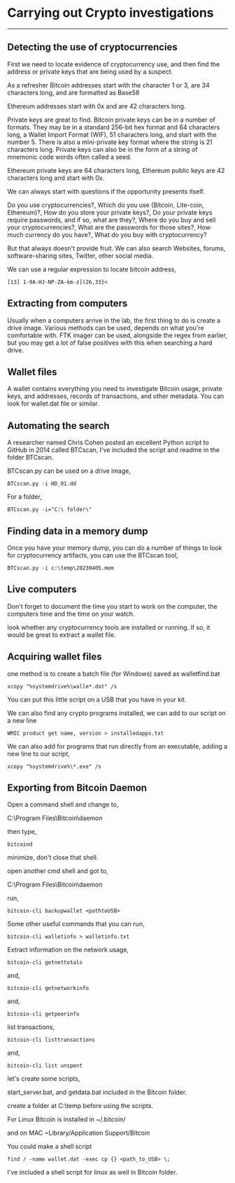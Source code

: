# Carrying out Crypto investigations

----

## Detecting the use of cryptocurrencies 

First we need to locate evidence of cryptocurrency use, and then find the address or private keys that are being used by a suspect. 

As a refresher Bitcoin addresses start with the character 1 or 3, are 34 characters long, and are formatted as Base58

Ethereum addresses start with 0x and are 42 characters long.

Private keys are great to find. Bitcoin private keys can be in a number of formats. They may be in a standard 256-bit hex format and 64 characters long, a Wallet Import Format (WIF), 51 characters long, and start with the number 5. There is also a mini-private key format where the string is 21 characters long. Private keys can also be in the form of a string of mnemonic code words often called a seed.

Ethereum private keys are 64 characters long, Ethereum public keys are 42 characters long and start with 0x.

We can always start with questions if the opportunity presents itself. 

Do you use cryptocurrencies?, Which do you use (Bitcoin, Lite-coin, Ethereum)?, How do you store your private keys?, Do your private keys require passwords, and if so, what are they?, Where do you buy and sell your cryptocurrencies?, What are the passwords for those sites?, How much currency do you have?, What do you buy with cryptocurrency?

But that always doesn't provide fruit. We can also search Websites, forums, software-sharing sites, Twitter, other social media. 

We can use a regular expression to locate bitcoin address, 

`[13] 1-9A-HJ-NP-ZA-km-z](26,33}<`

## Extracting from computers

Usually when a computers arrive in the lab, the first thing to do is create a drive image. Various methods can be used, depends on what you're comfortable with. FTK imager can be used, alongside the regex from earlier, but you may get a lot of false positives with this when searching a hard drive. 

## Wallet files

A wallet contains everything you need to investigate Bitcoin usage, private keys, and addresses, records of transactions, and other metadata. You can look for wallet.dat file or similar.

## Automating the search

A researcher named Chris Cohen posted an excellent Python script to GitHub in 2014 called BTCscan, I've included the script and readme in the folder BTCscan.

BTCscan.py can be used on a drive image,

`BTCscan.py -i HD_01.dd` 

For a folder, 

`BTCscan.py -i="C:\ folder\"`

## Finding data in a memory dump

Once you have your memory dump, you can do a number of things to look for cryptocurrency artifacts, you can use the BTCscan tool, 

`BTCscan.py -i c:\temp\20230405.mem`

## Live computers

Don't forget to document the time you start to work on the computer, the computers time and the time on your watch. 

look whether any cryptocurrency tools are installed or running. If so, it would be great to extract a wallet file.

## Acquiring wallet files

one method is to create a batch file (for Windows) saved as walletfind.bat

`xcopy "%systemdrive%\walle*.dat" /s`

You can put this little script on a USB that you have in your kit.

We can also find any crypto programs installed, we can add to our script on a new line 

`WMIC product get name, version > installedapps.txt`

We can also add for programs that run directly from an executable, adding a new line to our script, 

`xcopy "%systemdrive%\*.exe" /s`

## Exporting from Bitcoin Daemon

Open a command shell and change to, 

C:\Program Files\Bitcoin\daemon

then type, 

`bitcoind`

minimize, don't close that shell.

open another cmd shell and got to, 

C:\Program Files\Bitcoin\daemon

run, 

`bitcoin-cli backupwallet <pathtoUSB>`

Some other useful commands that you can run, 

`bitcoin-cli walletinfo > walletinfo.txt`

Extract information on the network usage,

`bitcoin-cli getnettotals`

and, 

`bitcoin-cli getnetworkinfo`

and, 

`bitcoin-cli getpeerinfo`

list transactions, 

`bitcoin-cli listtransactions`

and, 

`bitcoin-cli list unspent`

let's create some scripts,

start_server.bat, and getdata.bat included in the Bitcoin folder.

create a folder at C:\temp before using the scripts. 

For Linux Bitcoin is installed in ~/.bitcoin/ 

and on MAC ~Library/Application Support/Bitcoin

You could make a shell script 

`find / -name wallet.dat -exec cp {} <path_to_USB> \;`

I've included a shell script for linux as well in Bitcoin folder.
